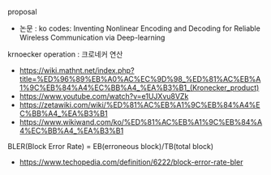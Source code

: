 proposal
- 논문 : ko codes: Inventing Nonlinear Encoding and Decoding for Reliable Wireless Communication via Deep-learning

krnoecker operation : 크로네커 연산
- https://wiki.mathnt.net/index.php?title=%ED%96%89%EB%A0%AC%EC%9D%98_%ED%81%AC%EB%A1%9C%EB%84%A4%EC%BB%A4_%EA%B3%B1_(Kronecker_product)
- https://www.youtube.com/watch?v=e1UJXvu8VZk
- https://zetawiki.com/wiki/%ED%81%AC%EB%A1%9C%EB%84%A4%EC%BB%A4_%EA%B3%B1
- https://www.wikiwand.com/ko/%ED%81%AC%EB%A1%9C%EB%84%A4%EC%BB%A4_%EA%B3%B1

BLER(Block Error Rate) =  EB(erroneous block)/TB(total block)
- https://www.techopedia.com/definition/6222/block-error-rate-bler
